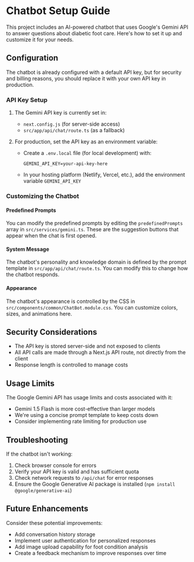 # Chatbot Setup Guide

This project includes an AI-powered chatbot that uses Google's Gemini API to answer questions about diabetic foot care. Here's how to set it up and customize it for your needs.

## Configuration

The chatbot is already configured with a default API key, but for security and billing reasons, you should replace it with your own API key in production.

### API Key Setup

1. The Gemini API key is currently set in:
   - `next.config.js` (for server-side access)
   - `src/app/api/chat/route.ts` (as a fallback)

2. For production, set the API key as an environment variable:
   - Create a `.env.local` file (for local development) with:
     ```
     GEMINI_API_KEY=your-api-key-here
     ```
   - In your hosting platform (Netlify, Vercel, etc.), add the environment variable `GEMINI_API_KEY`

### Customizing the Chatbot

#### Predefined Prompts

You can modify the predefined prompts by editing the `predefinedPrompts` array in `src/services/gemini.ts`. These are the suggestion buttons that appear when the chat is first opened.

#### System Message

The chatbot's personality and knowledge domain is defined by the prompt template in `src/app/api/chat/route.ts`. You can modify this to change how the chatbot responds.

#### Appearance

The chatbot's appearance is controlled by the CSS in `src/components/common/ChatBot.module.css`. You can customize colors, sizes, and animations here.

## Security Considerations

- The API key is stored server-side and not exposed to clients
- All API calls are made through a Next.js API route, not directly from the client
- Response length is controlled to manage costs

## Usage Limits

The Google Gemini API has usage limits and costs associated with it:
- Gemini 1.5 Flash is more cost-effective than larger models
- We're using a concise prompt template to keep costs down
- Consider implementing rate limiting for production use

## Troubleshooting

If the chatbot isn't working:

1. Check browser console for errors
2. Verify your API key is valid and has sufficient quota
3. Check network requests to `/api/chat` for error responses
4. Ensure the Google Generative AI package is installed (`npm install @google/generative-ai`)

## Future Enhancements

Consider these potential improvements:
- Add conversation history storage
- Implement user authentication for personalized responses
- Add image upload capability for foot condition analysis
- Create a feedback mechanism to improve responses over time
